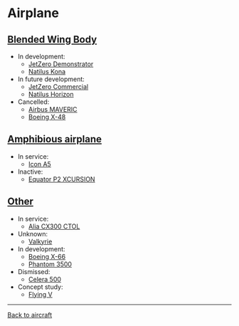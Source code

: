 Airplane
========

## [Blended Wing Body](Airplane.BlendedWingBody.md)
- In development:
  - [JetZero Demonstrator](Airplane.BlendedWingBody.md#jetzero-demonstrator)
  - [Natilus Kona](Airplane.BlendedWingBody.md#natilus-kona)
- In future development:
  - [JetZero Commercial](Airplane.BlendedWingBody.md#jetzero-commercial)
  - [Natilus Horizon](Airplane.BlendedWingBody.md#natilus-horizon)
- Cancelled:
  - [Airbus MAVERIC](Airplane.BlendedWingBody.md#airbus-maveric)
  - [Boeing X-48](Airplane.BlendedWingBody.md#boeing-x-48)

## [Amphibious airplane](Airplane.Amphibious.md)
- In service:
  - [Icon A5](Airplane.Amphibious.md#icon-a5)
- Inactive:
  - [Equator P2 XCURSION](Airplane.Amphibious.md#equator-p2-xcursion)

## [Other](Airplane.Other.md)
- In service:
  - [Alia CX300 CTOL](Airplane.Other.md#alia-cx300-ctol)
- Unknown: 
  - [Valkyrie](Airplane.Other.md#valkyrie)
- In development:
  - [Boeing X-66](Airplane.Other.md#boeing-x-66)
  - [Phantom 3500](Airplane.Other.md#phantom-3500)
- Dismissed:
  - [Celera 500](Airplane.Other.md#celera-500)
- Concept study:
  - [Flying V](Airplane.Other.md#flying-v)

---
[Back to aircraft](Aircraft.md)